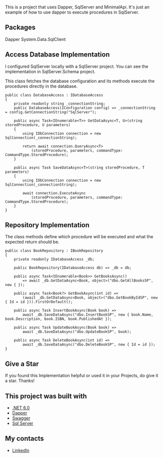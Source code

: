 This is a project that uses Dapper, SqlServer and MinimalApi. It's just an example of how to use dapper to execute procedures in SqlServer.

## Packages
Dapper
System.Data.SqlClient

## Access Database Implementation
I configured SqlServer locally with a SqlServer project. You can see the implementation in SqlServer.Schema project.

This class fetches the database configuration and its methods execute the procedures directly in the database.

    public class DatabaseAccess : IDatabaseAccess
    {
        private readonly string _connectionString;
        public DatabaseAccess(IConfiguration config) => _connectionString = config.GetConnectionString("SqlServer");

        public async Task<IEnumerable<T>> GetDataAsync<T, U>(string storedProcedure, U parameters)
        {
            using IDbConnection connection = new SqlConnection(_connectionString);

            return await connection.QueryAsync<T>
                (storedProcedure, parameters, commandType: CommandType.StoredProcedure);
        }

        public async Task SaveDataAsync<T>(string storedProcedure, T parameters)
        {
            using IDbConnection connection = new SqlConnection(_connectionString);

            await connection.ExecuteAsync
                (storedProcedure, parameters, commandType: CommandType.StoredProcedure);
        }
    }

## Repository Implementation

The class methods define which procedure will be executed and what the expected return should be.

    public class BookRepository : IBookRepository
    {
        private readonly IDatabaseAccess _db;

        public BookRepository(IDatabaseAccess db) => _db = db;

        public async Task<IEnumerable<Book>> GetBooksAsync()
            => await _db.GetDataAsync<Book, object>("dbo.GetAllBooksSP", new { });

        public async Task<Book?> GetBookAsync(int id) =>
            (await _db.GetDataAsync<Book, object>("dbo.GetBookByIdSP", new { Id = id })).FirstOrDefault();

        public async Task InsertBookAsync(Book book) =>
            await _db.SaveDataAsync("dbo.InsertBookSP", new { book.Name, book.Description, book.ISBN, book.PublishedAt });

        public async Task UpdateBookAsync(Book book) =>
            await _db.SaveDataAsync("dbo.UpdateBookSP", book);

        public async Task DeleteBookAsync(int id) =>
            await _db.SaveDataAsync("dbo.DeleteBookSP", new { Id = id });
    }


## Give a Star 
If you found this Implementation helpful or used it in your Projects, do give it a star. Thanks!

## This project was built with
* [.NET 6.0](https://dotnet.microsoft.com/en-us/download/dotnet/6.0)
* [Dapper](https://github.com/DapperLib/Dapper)
* [Swagger](https://swagger.io/)
* [Sql Server](https://www.microsoft.com/pt-br/sql-server/sql-server-downloads)

## My contacts
* [LinkedIn](https://www.linkedin.com/in/henry-saldanha-3b930b98/)
